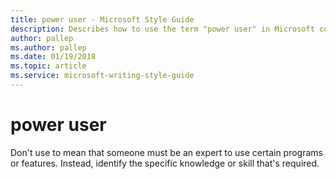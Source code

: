 ```yaml
---
title: power user - Microsoft Style Guide
description: Describes how to use the term "power user" in Microsoft content.
author: pallep
ms.author: pallep
ms.date: 01/19/2018
ms.topic: article
ms.service: microsoft-writing-style-guide
---
```


# power user

Don't use to mean that someone must be an expert to use certain programs or features. Instead, identify the specific knowledge or skill that's required.

